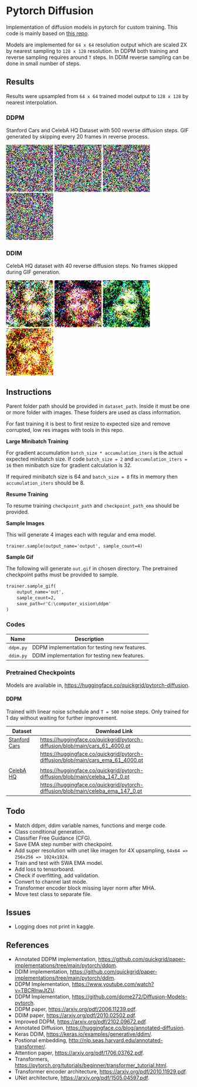 # Pytorch Diffusion

Implementation of diffusion models in pytorch for custom training. This code is mainly based on [this repo](https://github.com/dome272/Diffusion-Models-pytorch).

Models are implemented for `64 x 64` resolution output which are scaled 2X by nearest sampling to `128 x 128` resolution. In DDPM both training and reverse sampling requires around `T` steps. In DDIM reverse sampling can be done in small number of steps.


## Results

Results were upsampled from `64 x 64` trained model output to `128 x 128` by nearest interpolation. 

### DDPM

Stanford Cars and CelebA HQ Dataset with 500 reverse diffusion steps. GIF generated by skipping every 20 frames in reverse process.

![ddpm_cars](images/ddpm_cars.gif "ddpm_cars")
![ddpm_ema_cars](images/ddpm_ema_cars.gif "ddpm_ema_cars")
![ddpm_celeba](images/ddpm_celeba.gif "ddpm_celeba")
![ddpm_ema_celeba](images/ddpm_ema_celeba.gif "ddpm_ema_celeba")

### DDIM

CelebA HQ dataset with 40 reverse diffusion steps. No frames skipped during GIF generation.

![ddim_celeba_hq](images/ddim_celeba_hq.gif "ddim_celeba")
![ddim_celeba_hq_ema_1](images/ddim_celeba_hq_ema_1.gif "ddim_celeba_hq_ema_1")
![ddim_celeba_hq_ema_2](images/ddim_celeba_hq_ema_2.gif "ddim_celeba_hq_ema_2")
![ddim_celeba_hqa_ema_3](images/ddim_celeba_hq_ema_3.gif "ddim_celeba_hq_ema_3")


## Instructions

Parent folder path should be provided in `dataset_path`. Inside it must be one or more folder with images. These folders are used as class information.

For fast training it is best to first resize to expected size and remove corrupted, low res images with tools in this repo.

**Large Minibatch Training**

For gradient accumulation `batch_size * accumulation_iters` is the actual expected minibatch size. If code `batch_size = 2` and `accumulation_iters = 16` then minibatch size for gradient calculation is 32.

If required minibatch size is 64 and `batch_size = 8` fits in memory then `accumulation_iters` should be 8.

**Resume Training**

To resume training `checkpoint_path` and `checkpoint_path_ema` should be provided.

**Sample Images**

This will generate 4 images each with regular and ema model.

```
trainer.sample(output_name='output', sample_count=4)
```

**Sample Gif**

The following will generate `out.gif` in chosen directory. The pretrained checkpoint paths must be provided to sample.

```
trainer.sample_gif(
    output_name='out',
    sample_count=2,
    save_path=r'C:\computer_vision\ddpm'
)
```

### Codes

| Name | Description |
| ----------- | ----------- |
| `ddpm.py` | DDPM implementation for testing new features. |
| `ddim.py` | DDIM implementation for testing new features. |

### Pretrained Checkpoints


Models are available in, https://huggingface.co/quickgrid/pytorch-diffusion. 

#### DDPM

Trained with linear noise schedule and `T = 500` noise steps. Only trained for 1 day without waiting for further improvement.

| Dataset | Download Link |
| ----------- | ----------- |
| [Stanford Cars]() | https://huggingface.co/quickgrid/pytorch-diffusion/blob/main/cars_61_4000.pt |
|  | https://huggingface.co/quickgrid/pytorch-diffusion/blob/main/cars_ema_61_4000.pt |
|  |  |
| [CelebA HQ]() | https://huggingface.co/quickgrid/pytorch-diffusion/blob/main/celeba_147_0.pt |
|  | https://huggingface.co/quickgrid/pytorch-diffusion/blob/main/celeba_ema_147_0.pt |


## Todo

- Match ddpm, ddim variable names, functions and merge code. 
- Class conditional generation.
- Classifier Free Guidance (CFG).
- Save EMA step number with checkpoint.
- Add super resolution with unet like imagen for 4X upsampling, `64x64 => 256x256 => 1024x1024`.
- Train and test with SWA EMA model. 
- Add loss to tensorboard.
- Check if overfitting, add validation.
- Convert to channel last mode.
- Transformer encoder block missing layer norm after MHA.
- Move test class to separate file.

## Issues

- Logging does not print in kaggle.

## References

- Annotated DDPM implementation, https://github.com/quickgrid/paper-implementations/tree/main/pytorch/ddpm.
- DDIM implementation, https://github.com/quickgrid/paper-implementations/tree/main/pytorch/ddim.
- DDPM Implementation, https://www.youtube.com/watch?v=TBCRlnwJtZU.
- DDPM Implementation, https://github.com/dome272/Diffusion-Models-pytorch.
- DDPM paper, https://arxiv.org/pdf/2006.11239.pdf.
- DDIM paper, https://arxiv.org/pdf/2010.02502.pdf.
- Improved DDPM, https://arxiv.org/pdf/2102.09672.pdf.
- Annotated Diffusion, https://huggingface.co/blog/annotated-diffusion.
- Keras DDIM, https://keras.io/examples/generative/ddim/.
- Postional embedding, http://nlp.seas.harvard.edu/annotated-transformer/.
- Attention paper, https://arxiv.org/pdf/1706.03762.pdf.
- Transformers, https://pytorch.org/tutorials/beginner/transformer_tutorial.html.
- Transformer encoder architecture, https://arxiv.org/pdf/2010.11929.pdf.
- UNet architecture, https://arxiv.org/pdf/1505.04597.pdf.
